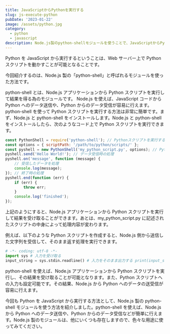 ```yaml
---
title: JavaScriptからPythonを実行する
slug: js-execute-python
pubDate: '2023-01-22'
image: /assets/python.jpg
category:
  - python
  - javascript
description: Node.js製のpython-shellモジュールを使うことで、JavaScriptからPythonへのデータの送受信が可能に。Pythonスクリプトを実行し、結果を受け取る方法も解説します。
---
```


Python を JavaScript から実行するということは、Web サーバー上で Python スクリプトを動かすことが可能となることです。

今回紹介するのは、Node.js 製の「python-shell」と呼ばれるモジュールを使った方法です。

python-shell とは、Node.js アプリケーションから Python スクリプトを実行して結果を得る為のモジュールです。
Node.js を使えば、JavaScript コードから Python へのデータ送信や、Python からのデータ受信が容易に行えます。
python-shell を使って Python スクリプトを実行する方法は非常に簡単です。まず、Node.js と python-shell をインストールします。Node.js と python-shell をインストールしたら、次のようなコード上で Python スクリプトを実行できます。

```javascript
const PythonShell = require('python-shell'); // Pythonスクリプトを実行する
const options = { scriptPath: '/path/to/python/scripts/' };
const pyshell = new PythonShell('my_python_script.py', options); // Pythonスクリプトへの入力を設定
pyshell.send('Hello World!'); // データ受信時の処理
pyshell.on('message', function (message) {
	// 受信したデータを処理
	console.log(message);
}); // 終了時の処理
pyshell.end(function (err) {
	if (err) {
		throw err;
	}
	console.log('finished');
});
```

上記のようにすると、Node.js アプリケーションから Python スクリプトを実行して結果を受け取ることができます。あとは、my_python_script.py に記述されたスクリプトの中身によって処理内容が変わります。

例えば、以下のような Python スクリプトを作成すると、Node.js 側から送信した文字列を受信して、そのまま返す処理を実行できます。

```python
# -*- coding: utf-8 -*-
import sys # 入力を受け取る
input_string = sys.stdin.readline() # 入力をそのまま出力する print(input_string)
```

python-shell を使えば、Node.js アプリケーションから Python スクリプトを実行し、その結果を受け取ることが可能となります。また、Python スクリプトへの入力も設定可能です。その結果、Node.js から Python へのデータの送受信が容易に行えます。

今回も Python を JavaScript から実行する方法として、Node.js 製の python-shell モジュールを使う方法を紹介しました。python-shell を使えば、Node.js から Python へのデータ送信や、Python からのデータ受信などが簡単に行えます。Node.js 製のモジュールは、他にいくつも存在しますので、色々な用途に使ってみてください。
